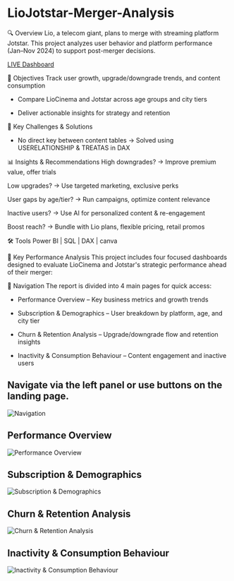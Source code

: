 # LioJotstar-Merger-Analysis
🔍 Overview
Lio, a telecom giant, plans to merge with streaming platform Jotstar. This project analyzes user behavior and platform performance (Jan–Nov 2024) to support post-merger decisions.

[LIVE Dashboard](https://app.powerbi.com/view?r=eyJrIjoiNWVmZTcyZmItZTZkMC00NjBjLWJiYmYtODVjY2Q4MDdjZTRiIiwidCI6ImM2ZTU0OWIzLTVmNDUtNDAzMi1hYWU5LWQ0MjQ0ZGM1YjJjNCJ9)


🎯  Objectives
Track user growth, upgrade/downgrade trends, and content consumption

- Compare LioCinema and Jotstar across age groups and city tiers

- Deliver actionable insights for strategy and retention



🧠  Key Challenges & Solutions
- No direct key between content tables
→ Solved using USERELATIONSHIP & TREATAS in DAX



📊  Insights & Recommendations
High downgrades? → Improve premium value, offer trials

Low upgrades? → Use targeted marketing, exclusive perks

User gaps by age/tier? → Run campaigns, optimize content relevance

Inactive users? → Use AI for personalized content & re-engagement

Boost reach? → Bundle with Lio plans, flexible pricing, retail promos



🛠  Tools
Power BI | SQL | DAX | canva




📌  Key Performance Analysis
This project includes four focused dashboards designed to evaluate LioCinema and Jotstar's strategic performance ahead of their merger:


🧭  Navigation
The report is divided into 4 main pages for quick access:

- Performance Overview – Key business metrics and growth trends

- Subscription & Demographics – User breakdown by platform, age, and city tier

- Churn & Retention Analysis – Upgrade/downgrade flow and retention insights

- Inactivity & Consumption Behaviour – Content engagement and inactive users


##  Navigate via the left panel or use buttons on the landing page.

![Navigation](https://github.com/user-attachments/assets/f4975686-b5fc-43e8-9cb4-59907a542b4d)

## Performance Overview
![Performance Overview](https://github.com/user-attachments/assets/c22a78c1-c599-4486-b3f8-778a4c749fa6)

## Subscription & Demographics
![Subscription & Demographics](https://github.com/user-attachments/assets/0db84e40-a020-4805-b6e2-ab18f0d4b9f2)

## Churn & Retention Analysis
![Churn & Retention Analysis](https://github.com/user-attachments/assets/ed84f2e7-1f5d-4eec-ba46-cb6b54cdcd20)

## Inactivity & Consumption Behaviour
![Inactivity & Consumption Behaviour](https://github.com/user-attachments/assets/5ba98e89-209a-4716-9a7c-1705af17eecd)





 








